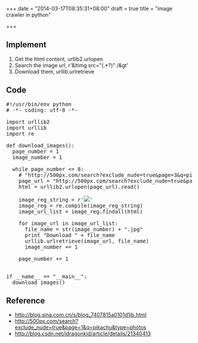 +++
date = "2014-03-17T08:35:31+08:00"
draft = true
title = "image crawler in python"

+++



## Implement 

1. Get the html content, urllib2.urlopen
2. Search the image url, r'&ltimg src="(.*?)" /&gt'
3. Download them, urllib.urlretrieve

## Code
<pre>
#!/usr/bin/env python                                                                                                                                                                                               
# -*- coding: utf-8 -*-                                                                                                                                                                                             

import urllib2
import urllib
import re

def download_images():
  page_number = 1
  image_number = 1

  while page_number <= 8:
    # "http://500px.com/search?exclude_nude=true&page=3&q=pikachu&type=photos"                                                                                                                                      
    page_url = "http://500px.com/search?exclude_nude=true&page=" + str(page_number) + "&q=pikachu&type=photos"
    html = urllib2.urlopen(page_url).read()

    image_reg_string = r'<img src="(.*?)" />'
    image_reg = re.compile(image_reg_string)                                                                                                                                                                        
    image_url_list = image_reg.findall(html)

    for image_url in image_url_list:
      file_name = str(image_number) + ".jpg"
      print "Download " + file_name
      urllib.urlretrieve(image_url, file_name)
      image_number += 1

    page_number += 1


if __name__ == "__main__":
  download_images()
</pre>

## Reference

* <http://blog.sina.com.cn/s/blog_7407815a0101d1ib.html>
* <http://500px.com/search?exclude_nude=true&page=1&q=pikachu&type=photos>
* <http://blog.csdn.net/idragonkid/article/details/21340413>